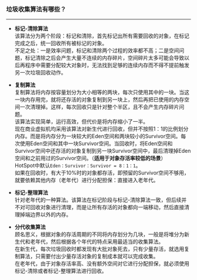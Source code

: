 ### 垃圾收集算法有哪些？

---

* **标记-清除算法**  
  该算法分为两个阶段：标记和清除，首先标记出所有需要回收的对象，在标记完成之后，统一回收所有被标记的对象。  
  不足之处：一是效率问题，标记和清除两个过程的效率都不高；二是空间问题，标记清除之后会产生大量不连续的内存碎片，空间碎片太多可能会导致以后再程序中需要分配较大对象时，无法找到足够的连续内存而不得不提前触发另一次垃圾回收动作。

* **复制算法**  
  复制算法将内存按容量划分为大小相等的两块，每次只使用其中的一块。当这一块内存用完，就将还存活的对象复制到另一块上，然后再把已使用的内存空间一次清理掉。这样，每次回收只是针对整个半区，且不会产生内存碎片问题。  
  该算法实现简单，运行高效，但代价是将内存缩小了一半。  
  现在商业虚拟机均采用该算法对新生代进行回收，但并不按照1：1的比例划分内存。而是将内存分为一块较大的Eden空间和两块较小的Survivor空间。每次使用Eden空间和其中一块Survivor空间。当回收时，将Eden空间和Survivor空间中还存活的对象复制到另一块Survivor空间中，最后清理掉Eden空间和之前用过的Survivor空间。（**适用于对象存活率较低的场景**）  
  HotSpot中默认`Eden：Survivor：Survivor = 8：1：1`。  
  如果在回收时，有大于10%时的对象都存活，即预留的Survivor空间不够用，就要依赖其他内存（老年代）进行分配担保：直接进入老年代。

* **标记-整理算法**  
  针对老年代的一种算法。该算法在标记阶段与标记-清除算法一致，但后续并不对可回收对象进行清理，而是让所有存活的对象都向一端移动，然后直接清理掉端边界以外的内存。

* **分代收集算法**  
  顾名思义，根据对象的存活周期的不同将内存划分为几块，一般是将堆分为新生代和老年代，然后根据各个年代的特点采用最适当的收集算法。  
  在新生代，每次垃圾回收时都发现有大批对象死去，只有少量存活，就选用复制算法，只需要付出少量存活对象的复制成本就可以完成收集。  
  在老年代，由于对象存活率高、没有额外空间对它进行分配担保，就必须使用标记-清除或者标记-整理算法进行回收。



